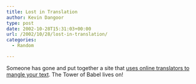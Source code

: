 ```yaml
---
title: Lost in Translation
author: Kevin Dangoor
type: post
date: 2002-10-28T15:31:03+00:00
url: /2002/10/28/lost-in-translation/
categories:
  - Random

---
```

Someone has gone and put together a site that [uses online translators to mangle your text][1]. The Tower of Babel lives on!

 [1]: http://www.tashian.com/multibabel/